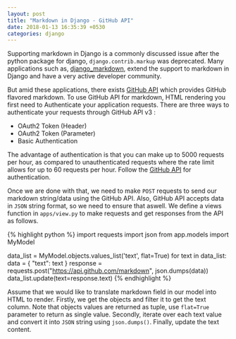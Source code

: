 ```yaml
---
layout: post
title: "Markdown in Django - GitHub API"
date: 2018-01-13 16:35:39 +0530
categories: django
---
```


Supporting markdown in Django is a commonly discussed issue after the python package for django,  `django.contrib.markup` was deprecated. Many applications such as, [django_markdown][django-md], extend the support to markdown in Django and have a very active developer community. 

But amid these applications, there exists [GitHub API][github-api] which provides GitHub flavored markdown. To use GitHub API for markdown, HTML rendering you first need to Authenticate your application requests. There are three ways to authenticate your requests through GitHub API v3 :

+ OAuth2 Token (Header)
+ OAuth2 Token (Parameter)
+ Basic Authentication

The advantage of authentication is that you can make up to 5000 requests per hour, as compared to unauthenticated requests where the rate limit allows for up to 60 requests per hour. Follow the [GitHub API][github-auth] for authentication.

Once we are done with that, we need to make `POST` requests to send our markdown string/data using the GitHub API. Also, GitHub API accepts data in `JSON` string format, so we need to ensure that aswell. We define a views function in `apps/view.py` to make requests and get responses from the API as follows.

{% highlight python %}
import requests
import json
from app.models import MyModel

data_list = MyModel.objects.values_list('text', flat=True) 
for text in data_list:
    data = { "text": text } 
    response = requests.post("https://api.github.com/markdown", json.dumps(data))
    data_list.update(text=response.text)
{% endhighlight %}

Assume that we would like to translate markdown field in our model into HTML to render. Firstly, we get the objects and filter it to get the text column. Note that objects values are returned as tuple, use `flat=True` parameter to return as single value. Secondly, iterate over each text value and convert it into `JSON` string using `json.dumps()`. Finally, update the text content.

[django-md]: https://github.com/klen/django_markdown
[github-api]: https://developer.github.com/v3/markdown/
[github-auth]: https://developer.github.com/v3/#authentication